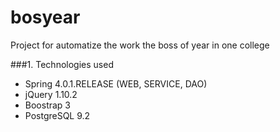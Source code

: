 # bosyear
Project for automatize the work the boss of year in one college

###1. Technologies used
 * Spring 4.0.1.RELEASE (WEB, SERVICE, DAO)
 * jQuery 1.10.2
 * Boostrap 3
 * PostgreSQL 9.2

